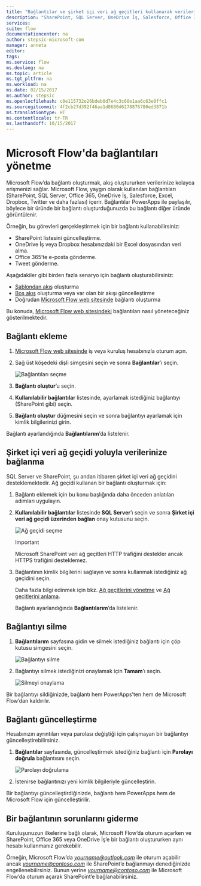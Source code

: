```yaml
---
title: "Bağlantılar ve şirket içi veri ağ geçitleri kullanarak verilerinize bağlanma | Microsoft Docs"
description: "SharePoint, SQL Server, OneDrive İş, Salesforce, Office 365, OneDrive, Dropbox, Twitter, Google Drive ve daha fazlası için bağlantı ekleme veya yönetme"
services: 
suite: flow
documentationcenter: na
author: stepsic-microsoft-com
manager: anneta
editor: 
tags: 
ms.service: flow
ms.devlang: na
ms.topic: article
ms.tgt_pltfrm: na
ms.workload: na
ms.date: 02/15/2017
ms.author: stepsic
ms.openlocfilehash: c0e115732e26bdeb0d7e4c3c60e1aa6c63e0ffc1
ms.sourcegitcommit: 4f2cb27d392f46aa1d8680d6278876780ed3871b
ms.translationtype: HT
ms.contentlocale: tr-TR
ms.lasthandoff: 10/15/2017
---
```

# <a name="manage-connections-in-microsoft-flow"></a>Microsoft Flow'da bağlantıları yönetme
Microsoft Flow’da bağlantı oluşturmak, akış oluştururken verilerinize kolayca erişmenizi sağlar. Microsoft Flow, yaygın olarak kullanılan bağlantıları (SharePoint, SQL Server, Office 365, OneDrive İş, Salesforce, Excel, Dropbox, Twitter ve daha fazlası) içerir. Bağlantılar PowerApps ile paylaşılır, böylece bir üründe bir bağlantı oluşturduğunuzda bu bağlantı diğer üründe görüntülenir.

Örneğin, bu görevleri gerçekleştirmek için bir bağlantı kullanabilirsiniz:

* SharePoint listesini güncelleştirme.
* OneDrive İş veya Dropbox hesabınızdaki bir Excel dosyasından veri alma.
* Office 365’te e-posta gönderme.
* Tweet gönderme.

Aşağıdakiler gibi birden fazla senaryo için bağlantı oluşturabilirsiniz:

* [Şablondan akış](get-started-logic-template.md) oluşturma
* [Boş akış](get-started-logic-flow.md) oluşturma veya var olan bir akışı güncelleştirme
* Doğrudan [Microsoft Flow web sitesinde][1] bağlantı oluşturma

Bu konuda, [Microsoft Flow web sitesindeki][1] bağlantıları nasıl yöneteceğiniz gösterilmektedir.

## <a name="add-a-connection"></a>Bağlantı ekleme
1. [Microsoft Flow web sitesinde][1] iş veya kuruluş hesabınızla oturum açın.
2. Sağ üst köşedeki dişli simgesini seçin ve sonra **Bağlantılar**’ı seçin.
   
    ![Bağlantıları seçme](./media/add-manage-connections/connections-menu.png)
3. **Bağlantı oluştur**’u seçin.
4. **Kullanılabilir bağlantılar** listesinde, ayarlamak istediğiniz bağlantıyı (SharePoint gibi) seçin.
5. **Bağlantı oluştur** düğmesini seçin ve sonra bağlantıyı ayarlamak için kimlik bilgilerinizi girin.

Bağlantı ayarlandığında **Bağlantılarım**’da listelenir.

## <a name="connect-to-your-data-through-an-on-premises-data-gateway"></a>Şirket içi veri ağ geçidi yoluyla verilerinize bağlanma
SQL Server ve SharePoint, şu andan itibaren şirket içi veri ağ geçidini desteklemektedir. Ağ geçidi kullanan bir bağlantı oluşturmak için:

1. Bağlantı eklemek için bu konu başlığında daha önceden anlatılan adımları uygulayın.
2. **Kullanılabilir bağlantılar** listesinde **SQL Server**’ı seçin ve sonra **Şirket içi veri ağ geçidi üzerinden bağlan** onay kutusunu seçin.
   
    ![Ağ geçidi seçme](./media/add-manage-connections/select-gateway.png)
   
   > [!IMPORTANT]
   > Microsoft SharePoint veri ağ geçitleri HTTP trafiğini destekler ancak HTTPS trafiğini desteklemez.
   > 
   > 
3. Bağlantının kimlik bilgilerini sağlayın ve sonra kullanmak istediğiniz ağ geçidini seçin.
   
    Daha fazla bilgi edinmek için bkz. [Ağ geçitlerini yönetme](gateway-manage.md) ve [Ağ geçitlerini anlama](gateway-reference.md).
   
    Bağlantı ayarlandığında **Bağlantılarım**’da listelenir.

## <a name="delete-a-connection"></a>Bağlantıyı silme
1. **Bağlantılarım** sayfasına gidin ve silmek istediğiniz bağlantı için çöp kutusu simgesini seçin.
   
    ![Bağlantıyı silme](./media/add-manage-connections/delete-connection.png)
2. Bağlantıyı silmek istediğinizi onaylamak için **Tamam**’ı seçin.
   
    ![Silmeyi onaylama](./media/add-manage-connections/delete-confirmation.png)

Bir bağlantıyı sildiğinizde, bağlantı hem PowerApps’ten hem de Microsoft Flow’dan kaldırılır.

## <a name="update-a-connection"></a>Bağlantı güncelleştirme
Hesabınızın ayrıntıları veya parolası değiştiği için çalışmayan bir bağlantıyı güncelleştirebilirsiniz.

1. **Bağlantılar** sayfasında, güncelleştirmek istediğiniz bağlantı için **Parolayı doğrula** bağlantısını seçin.
   
    ![Parolayı doğrulama](./media/add-manage-connections/verify-password.png)
2. İstenirse bağlantınızı yeni kimlik bilgileriyle güncelleştirin.

Bir bağlantıyı güncelleştirdiğinizde, bağlantı hem PowerApps hem de Microsoft Flow için güncelleştirilir.

## <a name="troubleshoot-a-connection"></a>Bir bağlantının sorunlarını giderme
Kuruluşunuzun ilkelerine bağlı olarak, Microsoft Flow’da oturum açarken ve SharePoint, Office 365 veya OneDrive İş’e bir bağlantı oluştururken aynı hesabı kullanmanız gerekebilir.

Örneğin, Microsoft Flow’da *yourname@outlook.com* ile oturum açabilir ancak *yourname@contoso.com* ile SharePoint’e bağlanmayı denediğinizde engellenebilirsiniz. Bunun yerine *yourname@contoso.com* ile Microsoft Flow’da oturum açarak SharePoint’e bağlanabilirsiniz.

<!--Reference links in article-->
[1]: https://flow.microsoft.com
